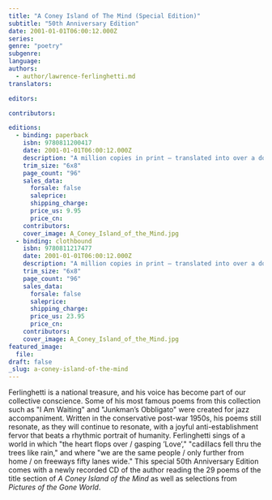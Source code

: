 ```yaml
---
title: "A Coney Island of The Mind (Special Edition)"
subtitle: "50th Anniversary Edition"
date: 2001-01-01T06:00:12.000Z
series:
genre: "poetry"
subgenre:
language:
authors:
  - author/lawrence-ferlinghetti.md
translators:

editors:

contributors:

editions:
  - binding: paperback
    isbn: 9780811200417
    date: 2001-01-01T06:00:12.000Z
    description: "A million copies in print — translated into over a dozen languages — one of the best-selling and most popular books of poetry ever published, now available in a new hardcover edition containing a CD of the author reading his work. "
    trim_size: "6x8"
    page_count: "96"
    sales_data:
      forsale: false
      saleprice:
      shipping_charge:
      price_us: 9.95
      price_cn:
    contributors:
    cover_image: A_Coney_Island_of_the_Mind.jpg
  - binding: clothbound
    isbn: 9780811217477
    date: 2001-01-01T06:00:12.000Z
    description: "A million copies in print — translated into over a dozen languages — one of the best-selling and most popular books of poetry ever published, now available in a new hardcover edition containing a CD of the author reading his work. "
    trim_size: "6x8"
    page_count: "96"
    sales_data:
      forsale: false
      saleprice:
      shipping_charge:
      price_us: 23.95
      price_cn:
    contributors:
    cover_image: A_Coney_Island_of_the_Mind.jpg
featured_image:
  file:
draft: false
_slug: a-coney-island-of-the-mind
---
```


Ferlinghetti is a national treasure, and his voice has become part of our collective conscience. Some of his most famous poems from this collection such as "I Am Waiting" and "Junkman’s Obbligato" were created for jazz accompaniment. Written in the conservative post-war 1950s, his poems still resonate, as they will continue to resonate, with a joyful anti-establishment fervor that beats a rhythmic portrait of humanity. Ferlinghetti sings of a world in which "the heart flops over / gasping ’Love’," "cadillacs fell thru the trees like rain," and where "we are the same people / only further from home / on freeways fifty lanes wide." This special 50th Anniversary Edition comes with a newly recorded CD of the author reading the 29 poems of the title section of _A Coney Island of the Mind_ as well as selections from _Pictures of the Gone World_. 
